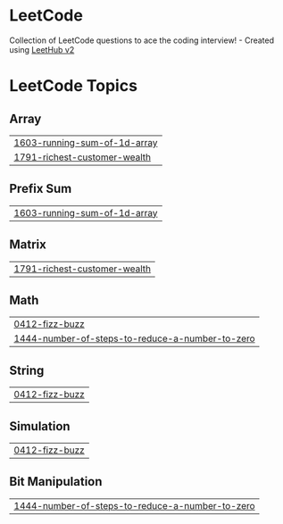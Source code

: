 # LeetCode
Collection of LeetCode questions to ace the coding interview! - Created using [LeetHub v2](https://github.com/arunbhardwaj/LeetHub-2.0)

<!---LeetCode Topics Start-->
# LeetCode Topics
## Array
|  |
| ------- |
| [1603-running-sum-of-1d-array](https://github.com/shahidul5/LeetCode/tree/master/1603-running-sum-of-1d-array) |
| [1791-richest-customer-wealth](https://github.com/shahidul5/LeetCode/tree/master/1791-richest-customer-wealth) |
## Prefix Sum
|  |
| ------- |
| [1603-running-sum-of-1d-array](https://github.com/shahidul5/LeetCode/tree/master/1603-running-sum-of-1d-array) |
## Matrix
|  |
| ------- |
| [1791-richest-customer-wealth](https://github.com/shahidul5/LeetCode/tree/master/1791-richest-customer-wealth) |
## Math
|  |
| ------- |
| [0412-fizz-buzz](https://github.com/shahidul5/LeetCode/tree/master/0412-fizz-buzz) |
| [1444-number-of-steps-to-reduce-a-number-to-zero](https://github.com/shahidul5/LeetCode/tree/master/1444-number-of-steps-to-reduce-a-number-to-zero) |
## String
|  |
| ------- |
| [0412-fizz-buzz](https://github.com/shahidul5/LeetCode/tree/master/0412-fizz-buzz) |
## Simulation
|  |
| ------- |
| [0412-fizz-buzz](https://github.com/shahidul5/LeetCode/tree/master/0412-fizz-buzz) |
## Bit Manipulation
|  |
| ------- |
| [1444-number-of-steps-to-reduce-a-number-to-zero](https://github.com/shahidul5/LeetCode/tree/master/1444-number-of-steps-to-reduce-a-number-to-zero) |
<!---LeetCode Topics End-->